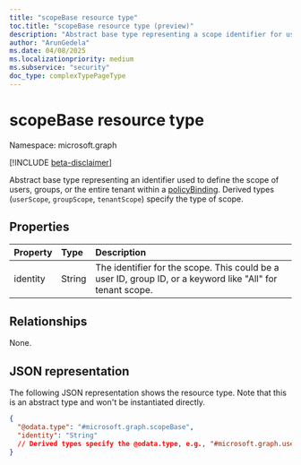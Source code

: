 ```yaml
---
title: "scopeBase resource type"
toc.title: "scopeBase resource type (preview)"
description: "Abstract base type representing a scope identifier for users, groups, or the tenant within policy bindings."
author: "ArunGedela"
ms.date: 04/08/2025
ms.localizationpriority: medium
ms.subservice: "security"
doc_type: complexTypePageType
---
```


# scopeBase resource type

Namespace: microsoft.graph

[!INCLUDE [beta-disclaimer](../../includes/beta-disclaimer.md)]

Abstract base type representing an identifier used to define the scope of users, groups, or the entire tenant within a [policyBinding](../resources/policybinding.md). Derived types (`userScope`, `groupScope`, `tenantScope`) specify the type of scope.

## Properties

| Property | Type   | Description                                                                                        |
| :------- | :----- | :------------------------------------------------------------------------------------------------- |
| identity | String | The identifier for the scope. This could be a user ID, group ID, or a keyword like "All" for tenant scope. |

## Relationships

None.

## JSON representation

The following JSON representation shows the resource type. Note that this is an abstract type and won't be instantiated directly.
<!-- {
  "blockType": "resource",
  "abstract": true,
  "@odata.type": "microsoft.graph.scopeBase",
  "openType": false
}-->
``` json
{
  "@odata.type": "#microsoft.graph.scopeBase",
  "identity": "String"
  // Derived types specify the @odata.type, e.g., "#microsoft.graph.userScope"
}
```
